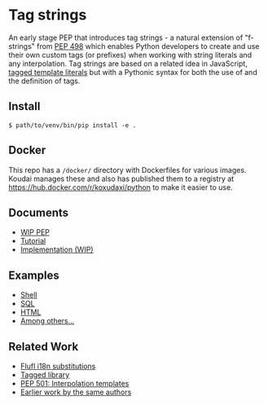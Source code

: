 # Tag strings

An early stage PEP that introduces tag strings - a natural extension of "f-strings" from [PEP 498](https://peps.python.org/pep-0498/) which enables Python developers to create and use their own custom tags (or prefixes) when working with string literals and any interpolation. Tag strings are based on a related idea in JavaScript, [tagged template literals](https://developer.mozilla.org/en-US/docs/Web/JavaScript/Reference/Template_literals#tagged_templates) but with a Pythonic syntax for both the use of and the definition of tags.

## Install

```shell
$ path/to/venv/bin/pip install -e .
```

## Docker

This repo has a `/docker/` directory with Dockerfiles for various images. 
Koudai manages these and also has published them to a registry at https://hub.docker.com/r/koxudaxi/python 
to make it easier to use.

## Documents

- [WIP PEP](https://github.com/jimbaker/tagstr/blob/main/docs/pep.rst)
- [Tutorial](https://github.com/jimbaker/tagstr/blob/main/docs/tutorial.rst)
- [Implementation (WIP)](https://github.com/gvanrossum/cpython/tree/tag-strings-v2)

## Examples

- [Shell](https://github.com/jimbaker/tagstr/blob/main/src/tagstr/shell.py)
- [SQL](https://github.com/jimbaker/tagstr/blob/main/src/tagstr/sql.py)
- [HTML](https://github.com/jimbaker/tagstr/blob/main/src/tagstr/htmldom.py)
- [Among others...](https://github.com/jimbaker/tagstr/blob/main/src/tagstr)

## Related Work

- [Flufl i18n substitutions](https://flufli18n.readthedocs.io/en/stable/using.html#substitutions-and-placeholders)
- [Tagged library](https://github.com/jviide/tagged)
- [PEP 501: Interpolation templates](https://peps.python.org/pep-0501/)
- [Earlier work by the same authors](https://github.com/jimbaker/fl-string-pep)
